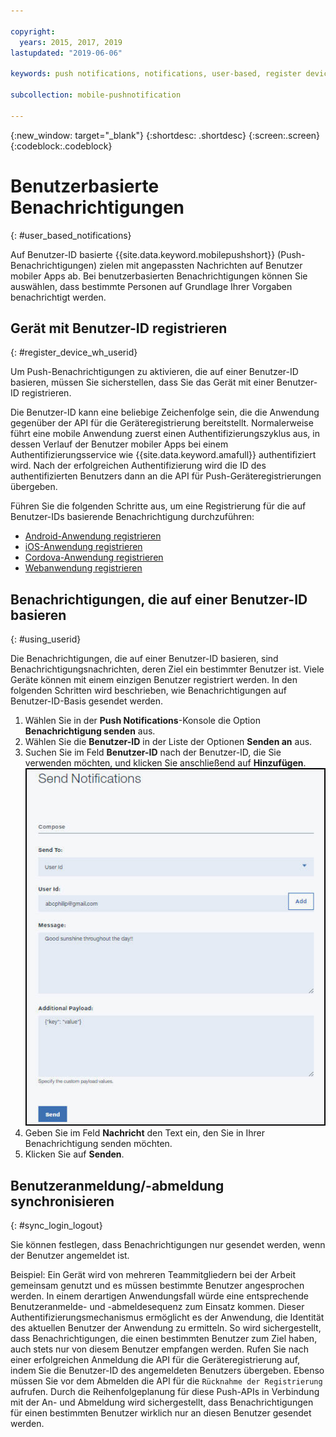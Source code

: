 ```yaml
---

copyright:
  years: 2015, 2017, 2019
lastupdated: "2019-06-06"

keywords: push notifications, notifications, user-based, register device with user ID, synchronize user login and logout

subcollection: mobile-pushnotification

---
```


{:new_window: target="_blank"}
{:shortdesc: .shortdesc}
{:screen:.screen}
{:codeblock:.codeblock}

# Benutzerbasierte Benachrichtigungen
{: #user_based_notifications}

Auf Benutzer-ID basierte {{site.data.keyword.mobilepushshort}} (Push-Benachrichtigungen) zielen mit angepassten Nachrichten auf Benutzer mobiler Apps ab. Bei benutzerbasierten Benachrichtigungen können Sie auswählen, dass bestimmte Personen auf Grundlage Ihrer Vorgaben benachrichtigt werden.

## Gerät mit Benutzer-ID registrieren
{: #register_device_wh_userid}

Um Push-Benachrichtigungen zu aktivieren, die auf einer Benutzer-ID basieren, müssen Sie sicherstellen, dass Sie das Gerät mit einer Benutzer-ID registrieren.     

Die Benutzer-ID kann eine beliebige Zeichenfolge sein, die die Anwendung gegenüber der API für die Geräteregistrierung bereitstellt. Normalerweise führt eine mobile Anwendung zuerst einen Authentifizierungszyklus aus, in dessen Verlauf der Benutzer mobiler Apps bei einem Authentifizierungsservice wie {{site.data.keyword.amafull}} authentifiziert wird. Nach der erfolgreichen Authentifizierung wird die ID des authentifizierten Benutzers dann an die API für Push-Geräteregistrierungen übergeben. 

Führen Sie die folgenden Schritte aus, um eine Registrierung für die auf Benutzer-IDs basierende Benachrichtigung durchzuführen:

- [Android-Anwendung registrieren](https://github.com/ibm-bluemix-mobile-services/bms-clientsdk-android-push/tree/Doc#register-for-notifications)
- [iOS-Anwendung registrieren](https://github.com/ibm-bluemix-mobile-services/bms-clientsdk-swift-push/tree/Doc#register-for-notifications)
- [Cordova-Anwendung registrieren](https://github.com/ibm-bluemix-mobile-services/bms-clientsdk-cordova-plugin-push/tree/Doc#register-for-notifications)
- [Webanwendung registrieren](https://github.com/ibm-bluemix-mobile-services/bms-clientsdk-javascript-webpush/blob/Doc/README.md#register-for-notifications)


## Benachrichtigungen, die auf einer Benutzer-ID basieren
{: #using_userid}

Die Benachrichtigungen, die auf einer Benutzer-ID basieren, sind Benachrichtigungsnachrichten, deren Ziel ein bestimmter Benutzer ist. Viele Geräte können mit einem einzigen Benutzer registriert werden. In den folgenden Schritten wird beschrieben, wie Benachrichtigungen auf Benutzer-ID-Basis gesendet werden.

1. Wählen Sie in der **Push Notifications**-Konsole die Option **Benachrichtigung senden** aus.
2. Wählen Sie die **Benutzer-ID** in der Liste der Optionen **Senden an** aus.
3. Suchen Sie im Feld **Benutzer-ID** nach der Benutzer-ID, die Sie verwenden möchten, und klicken Sie anschließend auf **Hinzufügen**.![Anzeige 'Benachrichtigungen'](images/user_notification.jpg "Push Notification-Konsole mit der Schaltfläche 'Hinzufügen' für das Feld 'Benutzer-ID'")
4. Geben Sie im Feld **Nachricht** den Text ein, den Sie in Ihrer Benachrichtigung senden möchten.
5. Klicken Sie auf **Senden**.


## Benutzeranmeldung/-abmeldung synchronisieren 
{: #sync_login_logout}

Sie können festlegen, dass Benachrichtigungen nur gesendet werden, wenn der Benutzer angemeldet ist. 

Beispiel: Ein Gerät wird von mehreren Teammitgliedern bei der Arbeit gemeinsam genutzt und es müssen bestimmte Benutzer angesprochen werden. In einem derartigen Anwendungsfall würde eine entsprechende Benutzeranmelde- und -abmeldesequenz zum Einsatz kommen. Dieser Authentifizierungsmechanismus ermöglicht es der Anwendung, die Identität des aktuellen Benutzer der Anwendung zu ermitteln. So wird sichergestellt, dass Benachrichtigungen, die einen bestimmten Benutzer zum Ziel haben, auch stets nur von diesem Benutzer empfangen werden. Rufen Sie nach einer erfolgreichen Anmeldung die API für die Geräteregistrierung auf, indem Sie die Benutzer-ID des angemeldeten Benutzers übergeben. Ebenso müssen Sie vor dem Abmelden die API für die `Rücknahme der Registrierung` aufrufen. Durch die Reihenfolgeplanung für diese Push-APIs in Verbindung mit der An- und Abmeldung wird sichergestellt, dass Benachrichtigungen für einen bestimmten Benutzer wirklich nur an diesen Benutzer gesendet werden.
